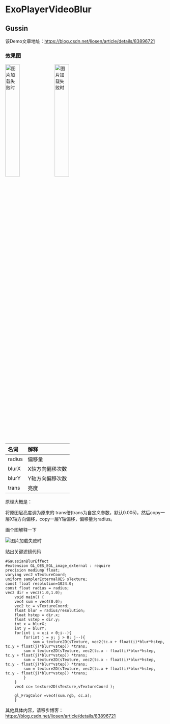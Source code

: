 # ExoPlayerVideoBlur
## Gussin

该Demo文章地址：https://blog.csdn.net/liosen/article/details/83896721

### 效果图
<div>
<img src="https://github.com/liosen/ExoPlayerVideoBlur/blob/master/img/befor.png" width="30%" alt="图片加载失败时"/>

<img src="https://github.com/liosen/ExoPlayerVideoBlur/blob/master/img/after.png" width="30%" alt="图片加载失败时"/>
</div>

|名词|解释|
|:---|:---|
|radius|偏移量|
|blurX|X轴方向偏移次数|
|blurY|Y轴方向偏移次数|
|trans|亮度|

 原理大概是：

将原图层亮度调为原来的 trans倍(trans为自定义参数，默认0.005)，然后copy一层X轴方向偏移，copy一层Y轴偏移，偏移量为radius。

画个图解释一下

<img src="https://github.com/liosen/ExoPlayerVideoBlur/blob/master/img/图解.png" alt="图片加载失败时"/>

贴出关键滤镜代码
```
#GaussianBlurEffect
#extension GL_OES_EGL_image_external : require
precision mediump float;
varying vec2 vTextureCoord;
uniform samplerExternalOES sTexture;
const float resolution=1024.0;
const float radius = radius;
vec2 dir = vec2(1.0,1.0);
    void main() {
    vec4 sum = vec4(0.0);
    vec2 tc = vTextureCoord;
    float blur = radius/resolution;
    float hstep = dir.x;
    float vstep = dir.y;
    int x = blurX;
    int y = blurY;
    for(int i = x;i > 0;i--){ 
    	for(int j = y; j > 0; j--){
    	    sum = texture2D(sTexture, vec2(tc.x + float(i)*blur*hstep, tc.y + float(j)*blur*vstep)) *trans;
	    sum = texture2D(sTexture, vec2(tc.x - float(i)*blur*hstep, tc.y + float(j)*blur*vstep)) *trans;
	    sum = texture2D(sTexture, vec2(tc.x - float(i)*blur*hstep, tc.y - float(j)*blur*vstep)) *trans;
	    sum = texture2D(sTexture, vec2(tc.x + float(i)*blur*hstep, tc.y - float(j)*blur*vstep)) *trans;
    	}
    }
    vec4 cc= texture2D(sTexture,vTextureCoord );
 
    gl_FragColor =vec4(sum.rgb, cc.a);
    }
```

其他具体内容，请移步博客：
https://blog.csdn.net/liosen/article/details/83896721



